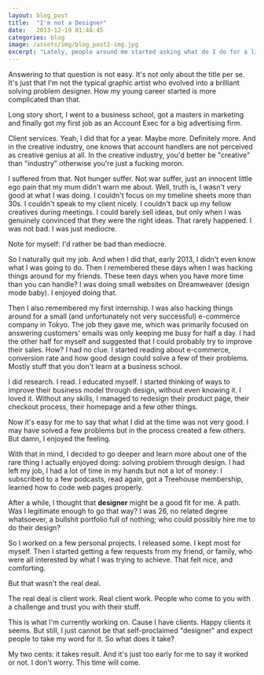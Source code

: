 ```yaml
---
layout: blog_post
title:  "I'm not a Designer"
date:   2013-12-19 01:48:45
categories: blog
image: /assets/img/blog_post2-img.jpg
excerpt: "Lately, people around me started asking what do I do for a living. And truth is, I don't know what to answer. "
---
```



Answering to that question is not easy. It's not only about the title per se. It's just that I'm not the typical graphic artist who evolved into a brilliant solving problem designer. How my young career started is more complicated than that.

Long story short, I went to a business school, got a masters in marketing and finally got my first job as an Account Exec for a big advertising firm. 

Client services. Yeah, I did that for a year. Maybe more. Definitely more. And in the creative industry, one knows that account handlers are not perceived as creative genius at all. In the creative industry, you'd better be "creative" than "industry" otherwise you're just a fucking moron. 

I suffered from that. Not hunger suffer. Not war suffer, just an innocent little ego pain that my mum didn't warn me about. Well, truth is, I wasn't very good at what I was doing. I couldn't focus on my timeline sheets more than 30s. I couldn't speak to my client nicely. I couldn't back up my fellow creatives during meetings. I could barely sell ideas, but only when I was genuinely convinced that they were the right ideas. That rarely happened. I was not bad. I was just mediocre. 

Note for myself: I'd rather be bad than mediocre. 

So I naturally quit my job. And when I did that, early 2013, I didn't even know what I was going to do. Then I remembered these days when I was hacking things around for my friends. These teen days when you have more time than you can handle? I was doing small websites on Dreamweaver (design mode baby). I enjoyed doing that. 

Then I also remembered my first internship. I was also hacking things around for a small (and unfortunately not very successful) e-commerce company in Tokyo. The job they gave me, which was primarily focused on answering customers' emails was only keeping me busy for half a day. I had the other half for myself and suggested that I could probably try to improve their sales. How? I had no clue. I started reading about e-commerce, conversion rate and how good design could solve a few of their problems. Mostly stuff that you don't learn at a business school.

I did research. I read. I educated myself. I started thinking of ways to improve their business model through design, without even knowing it. I loved it. Without any skills, I managed to redesign their product page, their checkout process, their homepage and a few other things. 

Now it's easy for me to say that what I did at the time was not very good. I may have solved a few problems but in the process created a few others. But damn, I enjoyed the feeling. 

With that in mind, I decided to go deeper and learn more about one of the rare thing I actually enjoyed doing: solving problem through design. I had left my job, I had a lot of time in my hands but not a lot of money: I subscribed to a few podcasts, read again, got a Treehouse membership, learned how to code web pages properly. 

After a while, I thought that **designer** might be a good fit for me. A path. Was I legitimate enough to go that way? I was 26, no related degree whatsoever, a bullshit portfolio full of nothing; who could possibly hire me to do their design? 

So I worked on a few personal projects. I released some. I kept most for myself. Then I started getting a few requests from my friend, or family, who were all interested by what I was trying to achieve. That felt nice, and comforting. 

But that wasn't the real deal.

The real deal is client work. Real client work. People who come to you with a challenge and trust you with their stuff.

This is what I'm currently working on. Cause I have clients. Happy clients it seems. But still, I just cannot be that self-proclaimed "designer" and expect people to take my word for it. So what does it take? 

My two cents: it takes result. And it's just too early for me to say it worked or not. I don't worry. This time will come. 

